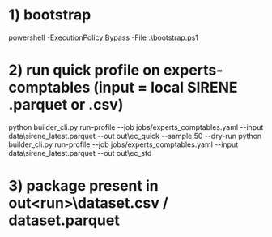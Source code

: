# 1) bootstrap
powershell -ExecutionPolicy Bypass -File .\bootstrap.ps1
# 2) run quick profile on experts-comptables (input = local SIRENE .parquet or .csv)
python builder_cli.py run-profile --job jobs/experts_comptables.yaml --input data\sirene_latest.parquet --out out\ec_quick --sample 50 --dry-run
python builder_cli.py run-profile --job jobs/experts_comptables.yaml --input data\sirene_latest.parquet --out out\ec_std
# 3) package present in out\<run>\dataset.csv / dataset.parquet
